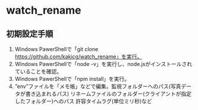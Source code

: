 # watch_rename

## 初期設定手順
1. Windows PawerShellで「git clone https://github.com/kakicg/watch_rename」を実行。
2. Windows PawerShellで「node -v」を実行し、node.jsがインストールされていることを確認。
3. Windows PawerShellで「npm install」を実行。
4. ”env”ファイルを「メモ帳」などで編集。監視フォルダーへのパス(写真データが書き込まれるパス) リネームファイルのフォルダー(クライアントが指定したフォルダー)へのパス 許容タイムラグ(単位ミリ秒)など
